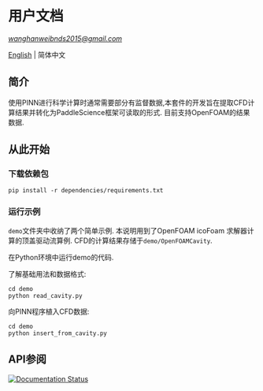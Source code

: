 # 用户文档
<u>_wanghanweibnds2015@gmail.com_</u>



[English](./README(EN).md) | 简体中文

## 简介



使用PINN进行科学计算时通常需要部分有监督数据,本套件的开发旨在提取CFD计算结果并转化为PaddleScience框架可读取的形式.
目前支持OpenFOAM的结果数据.

## 从此开始



### 下载依赖包



`pip install -r dependencies/requirements.txt`

### 运行示例



`demo`文件夹中收纳了两个简单示例.
本说明用到了OpenFOAM icoFoam 求解器计算的顶盖驱动流算例.
CFD的计算结果存储于`demo/OpenFOAMCavity`.

在Python环境中运行demo的代码.

了解基础用法和数据格式:
```commandline
cd demo
python read_cavity.py
```

向PINN程序植入CFD数据:
```commandline
cd demo
python insert_from_cavity.py
```

## API参阅
[![Documentation Status](https://img.shields.io/badge/API参阅-blue.svg)](./doc/API-reference.md)
